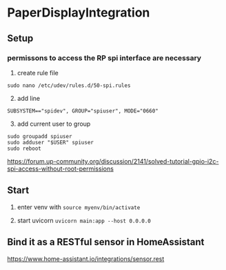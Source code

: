 # PaperDisplayIntegration

## Setup

### permissons to access the RP spi interface are necessary

1. create rule file

```sudo nano /etc/udev/rules.d/50-spi.rules```

2. add line

```SUBSYSTEM=="spidev", GROUP="spiuser", MODE="0660"```

3. add current user to group

```
sudo groupadd spiuser
sudo adduser "$USER" spiuser
sudo reboot
```

https://forum.up-community.org/discussion/2141/solved-tutorial-gpio-i2c-spi-access-without-root-permissions

## Start

1. enter venv with 
```source myenv/bin/activate```

2. start uvicorn
  ```uvicorn main:app --host 0.0.0.0```

## Bind it as a RESTful sensor in HomeAssistant

https://www.home-assistant.io/integrations/sensor.rest
